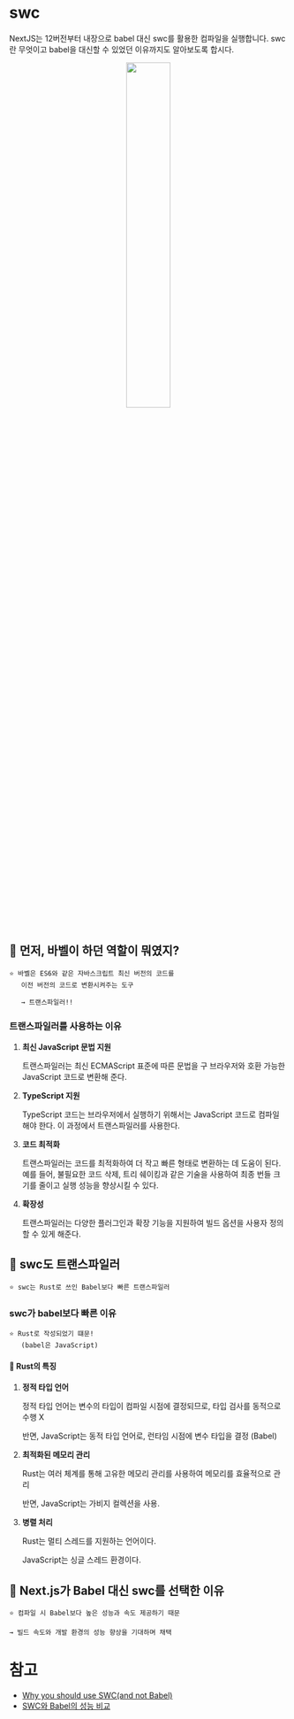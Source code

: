 # swc

NextJS는 12버전부터 내장으로 babel 대신 swc를 활용한 컴파일을 실행합니다. swc란 무엇이고 babel을 대신할 수 있었던 이유까지도 알아보도록 합시다.

<p align="center"><img src="https://avatars.githubusercontent.com/u/26715726?v=4" width="40%"/></p>

## 🤔 먼저, 바벨이 하던 역할이 뭐였지?

```
⭐️ 바벨은 ES6와 같은 자바스크립트 최신 버전의 코드를
   이전 버전의 코드로 변환시켜주는 도구

   → 트랜스파일러!!
```

### 트랜스파일러를 사용하는 이유

1. **최신 JavaScript 문법 지원**

   트랜스파일러는 최신 ECMAScript 표준에 따른 문법을 구 브라우저와 호환 가능한 JavaScript 코드로 변환해 준다.

2. **TypeScript 지원**

   TypeScript 코드는 브라우저에서 실행하기 위해서는 JavaScript 코드로 컴파일 해야 한다. 이 과정에서 트랜스파일러를 사용한다.

3. **코드 최적화**

   트랜스파일러는 코드를 최적화하여 더 작고 빠른 형태로 변환하는 데 도움이 된다. 예를 들어, 불필요한 코드 삭제, 트리 쉐이킹과 같은 기술을 사용하여 최종 번들 크기를 줄이고 실행 성능을 향상시킬 수 있다.

4. **확장성**

   트랜스파일러는 다양한 플러그인과 확장 기능을 지원하여 빌드 옵션을 사용자 정의할 수 있게 해준다.

## 🤔 swc도 트랜스파일러

```
⭐️ swc는 Rust로 쓰인 Babel보다 빠른 트랜스파일러
```

### swc가 babel보다 빠른 이유

```
⭐️ Rust로 작성되었기 떄문!
   (babel은 JavaScript)
```

#### 👏 Rust의 특징

1. **정적 타입 언어**

   정적 타입 언어는 변수의 타입이 컴파일 시점에 결정되므로, 타입 검사를 동적으로 수행 X

   반면, JavaScript는 동적 타입 언어로, 런타임 시점에 변수 타입을 결정 (Babel)

2. **최적화된 메모리 관리**

   Rust는 여러 체계를 통해 고유한 메모리 관리를 사용하여 메모리를 효율적으로 관리

   반면, JavaScript는 가비지 컬렉션을 사용.

3. **병렬 처리**

   Rust는 멀티 스레드를 지원하는 언어이다.

   JavaScript는 싱글 스레드 환경이다.

## 🤔 Next.js가 Babel 대신 swc를 선택한 이유

```
⭐️ 컴파일 시 Babel보다 높은 성능과 속도 제공하기 때문

→ 빌드 속도와 개발 환경의 성능 향상을 기대하며 채택
```

# 참고

- [Why you should use SWC(and not Babel)](https://blog.logrocket.com/why-you-should-use-swc/#:~:text=In%20general%2C%20we%20see%20a,multi%2Dcore%20async%20operation%20process)
- [SWC와 Babel의 성능 비교](https://swc.rs/blog/perf-swc-vs-babel)
